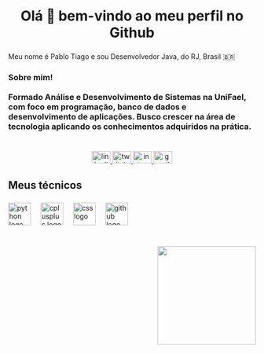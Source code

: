 <h1 align="center">Olá 👋 bem-vindo ao meu perfil no Github</h1>

###

<p align="left">Meu nome é Pablo Tiago e sou Desenvolvedor Java, do RJ, Brasil 🇧🇷</p>

###

<h3 align="left">Sobre mim!<br><br>Formado Análise e Desenvolvimento de Sistemas na UniFael, com foco em programação, banco de dados e desenvolvimento de aplicações. Busco crescer na área de tecnologia aplicando os conhecimentos adquiridos na prática.</h3>

###

<br clear="both">

<div align="center">
  <a href="https://www.linkedin.com/in/pablo-tiago-santos-oliveira-5120692a8/" target="_blank">
    <img src="https://raw.githubusercontent.com/maurodesouza/profile-readme-generator/master/src/assets/icons/social/linkedin/default.svg" width="38" height="25" alt="linkedin logo"  />
  </a>
  <a href="https://www.twitch.tv/pablotrxwww" target="_blank">
    <img src="https://raw.githubusercontent.com/maurodesouza/profile-readme-generator/master/src/assets/icons/social/twitch/default.svg" width="38" height="25" alt="twitch logo"  />
  </a>
  <a href="https://www.instagram.com/" target="_blank">
    <img src="https://raw.githubusercontent.com/maurodesouza/profile-readme-generator/master/src/assets/icons/social/instagram/default.svg" width="38" height="25" alt="instagram logo"  />
  </a>
  <a href="ptiago576@gmail.com" target="_blank">
    <img src="https://raw.githubusercontent.com/maurodesouza/profile-readme-generator/master/src/assets/icons/social/gmail/default.svg" width="38" height="25" alt="gmail logo"  />
  </a>
</div>

###

<h2 align="left">Meus técnicos</h2>

###

<div align="left">
  <img src="https://skillicons.dev/icons?i=py" height="46" alt="python logo"  />
  <img width="12" />
  <img src="https://cdn.jsdelivr.net/gh/devicons/devicon/icons/cplusplus/cplusplus-original.svg" height="46" alt="cplusplus logo"  />
  <img width="12" />
  <img src="https://cdn.jsdelivr.net/gh/devicons/devicon/icons/css3/css3-original.svg" height="46" alt="css logo"  />
  <img width="12" />
  <img src="https://cdn.jsdelivr.net/gh/devicons/devicon/icons/github/github-original.svg" height="46" alt="github logo"  />
</div>

###

<br clear="both">

<div align="right">
  <img height="200" src="https://i.imgflip.com/65efzo.gif"  />
</div>

###
